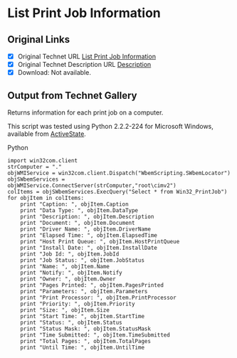 # List Print Job Information

## Original Links

- [x] Original Technet URL [List Print Job Information](https://gallery.technet.microsoft.com/209b4bb5-e9e1-4f55-b104-fb541f90759a)
- [x] Original Technet Description URL [Description](https://gallery.technet.microsoft.com/209b4bb5-e9e1-4f55-b104-fb541f90759a/description)
- [x] Download: Not available.

## Output from Technet Gallery

Returns information for each print job on a computer.

This script was tested using Python 2.2.2-224 for Microsoft Windows, available from [ActiveState](http://www.activestate.com).

Python

```
import win32com.client
strComputer = "."
objWMIService = win32com.client.Dispatch("WbemScripting.SWbemLocator")
objSWbemServices = objWMIService.ConnectServer(strComputer,"root\cimv2")
colItems = objSWbemServices.ExecQuery("Select * from Win32_PrintJob")
for objItem in colItems:
    print "Caption: ", objItem.Caption
    print "Data Type: ", objItem.DataType
    print "Description: ", objItem.Description
    print "Document: ", objItem.Document
    print "Driver Name: ", objItem.DriverName
    print "Elapsed Time: ", objItem.ElapsedTime
    print "Host Print Queue: ", objItem.HostPrintQueue
    print "Install Date: ", objItem.InstallDate
    print "Job Id: ", objItem.JobId
    print "Job Status: ", objItem.JobStatus
    print "Name: ", objItem.Name
    print "Notify: ", objItem.Notify
    print "Owner: ", objItem.Owner
    print "Pages Printed: ", objItem.PagesPrinted
    print "Parameters: ", objItem.Parameters
    print "Print Processor: ", objItem.PrintProcessor
    print "Priority: ", objItem.Priority
    print "Size: ", objItem.Size
    print "Start Time: ", objItem.StartTime
    print "Status: ", objItem.Status
    print "Status Mask: ", objItem.StatusMask
    print "Time Submitted: ", objItem.TimeSubmitted
    print "Total Pages: ", objItem.TotalPages
    print "Until Time: ", objItem.UntilTime
```

